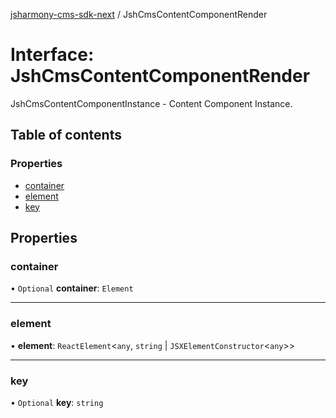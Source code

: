 [jsharmony-cms-sdk-next](../README.md) / JshCmsContentComponentRender

# Interface: JshCmsContentComponentRender

JshCmsContentComponentInstance - Content Component Instance.

## Table of contents

### Properties

- [container](JshCmsContentComponentRender.md#container)
- [element](JshCmsContentComponentRender.md#element)
- [key](JshCmsContentComponentRender.md#key)

## Properties

### container

• `Optional` **container**: `Element`

___

### element

• **element**: `ReactElement`\<`any`, `string` \| `JSXElementConstructor`\<`any`\>\>

___

### key

• `Optional` **key**: `string`
